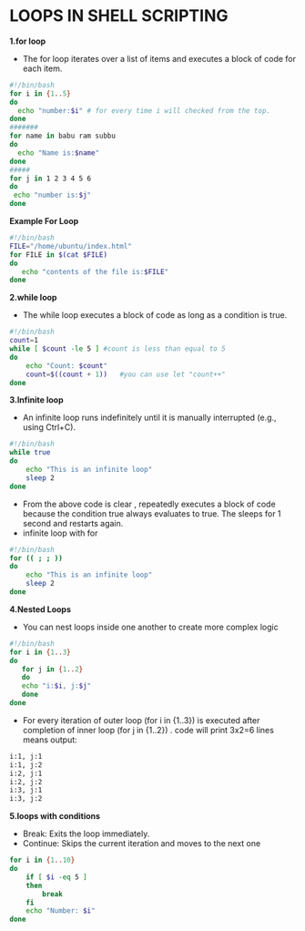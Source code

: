 # LOOPS IN SHELL SCRIPTING
**1.for loop**
- The for loop iterates over a list of items and executes a block of code for each item.
```sh
#!/bin/bash
for i in {1..5}
do 
  echo "number:$i" # for every time i will checked from the top.
done
#######
for name in babu ram subbu
do
  echo "Name is:$name"
done
#####
for j in 1 2 3 4 5 6
do
 echo "number is:$j"
done
```
**Example For Loop**
```sh
#!/bin/bash
FILE="/home/ubuntu/index.html"
for FILE in $(cat $FILE)
do
   echo "contents of the file is:$FILE"
done
```

**2.while loop**
- The while loop executes a block of code as long as a condition is true.
```sh
#!/bin/bash
count=1
while [ $count -le 5 ] #count is less than equal to 5 
do
    echo "Count: $count"
    count=$((count + 1))   #you can use let "count++"
done
```

**3.Infinite loop**
- An infinite loop runs indefinitely until it is manually interrupted (e.g., using Ctrl+C).
```sh
#!/bin/bash
while true
do
    echo "This is an infinite loop"
    sleep 2
done
```
- From the above code is clear , repeatedly executes a block of code because the condition true always evaluates to true. The sleeps for 1 second and restarts again.
- infinite loop with for 
```sh
#!/bin/bash
for (( ; ; ))
do
    echo "This is an infinite loop"
    sleep 2
done
```

**4.Nested Loops**
- You can nest loops inside one another to create more complex logic
```sh
#!/bin/bash
for i in {1..3}
do 
   for j in {1..2}
   do 
   echo "i:$i, j:$j"
   done
done
```
- For every iteration of outer loop (for i in {1..3}) is executed after completion of inner loop (for j in {1..2}) . code will print 3x2=6 lines
means output:
```sh
i:1, j:1
i:1, j:2
i:2, j:1
i:2, j:2
i:3, j:1
i:3, j:2
```
**5.loops with conditions**
- Break: Exits the loop immediately.
- Continue: Skips the current iteration and moves to the next one
```sh
for i in {1..10}
do
    if [ $i -eq 5 ]
    then
        break
    fi
    echo "Number: $i"
done
```
